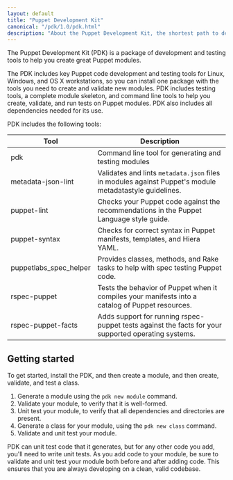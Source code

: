 ```yaml
---
layout: default
title: "Puppet Development Kit"
canonical: "/pdk/1.0/pdk.html"
description: "About the Puppet Development Kit, the shortest path to developing better Puppet code."
---
```


The Puppet Development Kit (PDK) is a package of development and testing tools to help you create great Puppet modules.

The PDK includes key Puppet code development and testing tools for Linux, Windows, and OS X workstations, so you can install one package with the tools you need to create and validate new modules. PDK includes testing tools, a complete module skeleton, and command line tools to help you create, validate, and run tests on Puppet modules. PDK also includes all dependencies needed for its use.

PDK includes the following tools:

Tool   | Description
----------------|-------------------------
pdk | Command line tool for generating and testing modules
metadata-json-lint | Validates and lints `metadata.json` files in modules against  Puppet's module metadatastyle guidelines.
puppet-lint | Checks your Puppet code against the recommendations in the Puppet Language style guide.
puppet-syntax | Checks for correct syntax in Puppet manifests, templates, and Hiera YAML.
puppetlabs_spec_helper | Provides classes, methods, and Rake tasks to help with spec testing Puppet code.
rspec-puppet | Tests the behavior of Puppet when it compiles your manifests into a catalog of Puppet resources.
rspec-puppet-facts | Adds support for running rspec-puppet tests against the facts for your supported operating systems.

## Getting started

To get started, install the PDK, and then create a module, and then create, validate, and test a class.

<!--TK: overview workflow graphic-->

1. Generate a module using the `pdk new module` command.
1. Validate your module, to verify that it is well-formed.
1. Unit test your module, to verify that all dependencies and directories are present.
1. Generate a class for your module, using the `pdk new class` command.
1. Validate and unit test your module.

PDK can unit test code that it generates, but for any other code you add, you'll need to write unit tests. As you add code to your module, be sure to validate and unit test your module both before and after adding code. This ensures that you are always developing on a clean, valid codebase.
